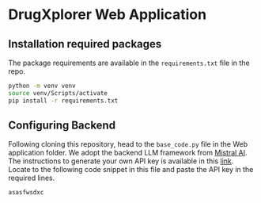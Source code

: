 # DrugXplorer Web Application

## Installation required packages
The package requirements are available in the `requirements.txt` file in the repo. 
```bash
python -m venv venv 
source venv/Scripts/activate
pip install -r requirements.txt
```

## Configuring Backend
Following cloning this repository, head to the `base_code.py` file in the Web application folder. We adopt the backend LLM framework from [Mistral AI](https://mistral.ai/). The instructions to generate your own API key is available in this [link](https://docs.mistral.ai/getting-started/quickstart/). Locate to the following code snippet in this file and paste the API key in the required lines. 

```python
asasfwsdxc
```

